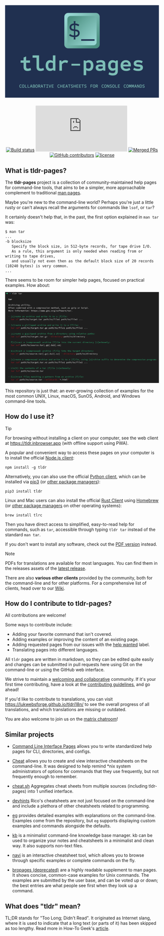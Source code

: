 <!-- markdownlint-disable MD041 -->
<div align="center">
  <h1><a href="https://tldr.sh/"><img alt="tldr-pages" src="images/banner.png" width=600/></a></h1>

[![Build status][github-actions-image]][github-actions-url]
[![Matrix chat][matrix-image]][matrix-url]
[![Merged PRs][prs-merged-image]][prs-merged-url]
[![GitHub contributors][contributors-image]][contributors-url]
[![license][license-image]][license-url]

[github-actions-url]: https://github.com/tldr-pages/tldr/actions
[github-actions-image]: https://img.shields.io/github/actions/workflow/status/tldr-pages/tldr/ci.yml?branch=main&label=Build
[matrix-url]: https://matrix.to/#/#tldr-pages:matrix.org
[matrix-image]: https://img.shields.io/matrix/tldr-pages:matrix.org?label=Chat+on+Matrix
[prs-merged-url]: https://github.com/tldr-pages/tldr/pulls?q=is:pr+is:merged
[prs-merged-image]: https://img.shields.io/github/issues-pr-closed-raw/tldr-pages/tldr.svg?label=Merged+PRs&color=green
[contributors-url]: https://github.com/tldr-pages/tldr/graphs/contributors
[contributors-image]: https://img.shields.io/github/contributors-anon/tldr-pages/tldr.svg?label=Contributors
[license-url]: https://github.com/tldr-pages/tldr/blob/main/LICENSE.md
[license-image]: https://img.shields.io/badge/license-CC_BY_4.0-blue.svg?label=License
</div>

## What is tldr-pages?

The **tldr-pages** project is a collection of community-maintained help pages
for command-line tools, that aims to be a simpler, more approachable complement
to traditional [man pages](https://en.wikipedia.org/wiki/Man_page).

Maybe you're new to the command-line world? Perhaps you're just a little rusty or can't always recall the arguments for commands like `lsof`, or `tar`?

It certainly doesn't help that, in the past, the first option explained in `man tar` was:

```console
$ man tar
...
-b blocksize
   Specify the block size, in 512-byte records, for tape drive I/O.
   As a rule, this argument is only needed when reading from or writing to tape drives,
   and usually not even then as the default block size of 20 records (10240 bytes) is very common.
...
```

There seems to be room for simpler help pages, focused on practical examples.
How about:

<picture>
    <source media="(prefers-color-scheme: dark)" srcset="https://github.com/tldr-pages/tldr/blob/main/images/tldr-dark.png">
    <source media="(prefers-color-scheme: light)" srcset="https://github.com/tldr-pages/tldr/blob/main/images/tldr-light.png">
    <img alt="Screenshot of the tldr client displaying the tar command." src="https://github.com/tldr-pages/tldr/blob/main/images/tldr-dark.png">
</picture>

This repository is just that: an ever-growing collection of examples
for the most common UNIX, Linux, macOS, SunOS, Android, and Windows command-line tools.

## How do I use it?

> [!TIP]
> For browsing without installing a client on your computer,
> see the web client at <https://tldr.inbrowser.app> (with offline support using PWA).

A popular and convenient way to access these pages on your computer
is to install the official [Node.js client](https://github.com/tldr-pages/tldr-node-client):

```shell
npm install -g tldr
```

Alternatively, you can also use the official [Python client](https://github.com/tldr-pages/tldr-python-client), which can be installed via [pip3](https://pypi.org/project/tldr/) (or [other package managers](https://github.com/tldr-pages/tldr-python-client#installation)):

```shell
pip3 install tldr
```

Linux and Mac users can also install the official [Rust Client](https://github.com/tldr-pages/tlrc) using [Homebrew](https://formulae.brew.sh/formula/tlrc)
(or [other package managers](https://github.com/tldr-pages/tlrc#installation) on other operating systems):

```shell
brew install tlrc
```

Then you have direct access to simplified, easy-to-read help for commands, such as `tar`,
accessible through typing `tldr tar` instead of the standard `man tar`.

If you don't want to install any software, check out the [PDF version](https://github.com/tldr-pages/tldr/releases/latest/download/tldr-book.pdf) instead.

> [!NOTE]
> PDFs for translations are available for most languages. You can find them in the releases assets of the [latest release](https://github.com/tldr-pages/tldr/releases/latest).

There are also **various other clients** provided by the community,
both for the command-line and for other platforms.
For a comprehensive list of clients, head over to our [Wiki](https://github.com/tldr-pages/tldr/wiki/tldr-pages-clients).

## How do I contribute to tldr-pages?

All contributions are welcome!

Some ways to contribute include:

- Adding your favorite command that isn't covered.
- Adding examples or improving the content of an existing page.
- Adding requested pages from our issues with the [help wanted](https://github.com/tldr-pages/tldr/issues?q=is%3Aopen+is%3Aissue+label%3A%22help+wanted%22) label.
- Translating pages into different languages.

All `tldr` pages are written in markdown, so they can be edited quite easily and changes can be submitted in
pull requests here using Git on the command-line or
using the GitHub web interface.

We strive to maintain a [welcoming and collaborative](GOVERNANCE.md) community.
If it's your first time contributing, have a look at the [contributing guidelines](CONTRIBUTING.md), and go ahead!

If you'd like to contribute to translations, you can visit <https://lukwebsforge.github.io/tldri18n/>
to see the overall progress of all translations, and which translations are missing or outdated.

You are also welcome to join us on the [matrix chatroom](https://matrix.to/#/#tldr-pages:matrix.org)!

## Similar projects

- [Command Line Interface Pages](https://github.com/command-line-interface-pages)
  allows you to write standardized help pages for CLI, directories, and configs.

- [Cheat](https://github.com/cheat/cheat)
  allows you to create and view interactive cheatsheets on the command-line.
  It was designed to help remind *nix system administrators of options
  for commands that they use frequently, but not frequently enough to remember.

- [cheat.sh](https://cheat.sh/)
  Aggregates cheat sheets from multiple sources (including tldr-pages)
  into 1 unified interface.

- [devhints](https://devhints.io/)
  Rico's cheatsheets are not just focused on the command-line and
  include a plethora of other cheatsheets related to programming.

- [eg](https://github.com/srsudar/eg)
  provides detailed examples with explanations on the command-line.
  Examples come from the repository, but `eg` supports displaying
  custom examples and commands alongside the defaults.
  
- [kb](https://github.com/gnebbia/kb)
  is a minimalist command-line knowledge base manager.
  kb can be used to organize your notes and cheatsheets in a minimalist
  and clean way. It also supports non-text files.

- [navi](https://github.com/denisidoro/navi)
  is an interactive cheatsheet tool, which allows you to browse through
  specific examples or complete commands on the fly.

- [bropages (deprecated)](http://bropages.org)
  are a highly readable supplement to man pages.
  It shows concise, common-case examples for Unix commands.
  The examples are submitted by the user base, and can be voted up or down;
  the best entries are what people see first when they look up a command.

## What does "tldr" mean?

TL;DR stands for "Too Long; Didn't Read".
It originated as Internet slang, where it is used to indicate that a long text
(or parts of it) has been skipped as too lengthy.
Read more in How-To Geek's [article](https://www.howtogeek.com/435266/what-does-tldr-mean-and-how-do-you-use-it/).
